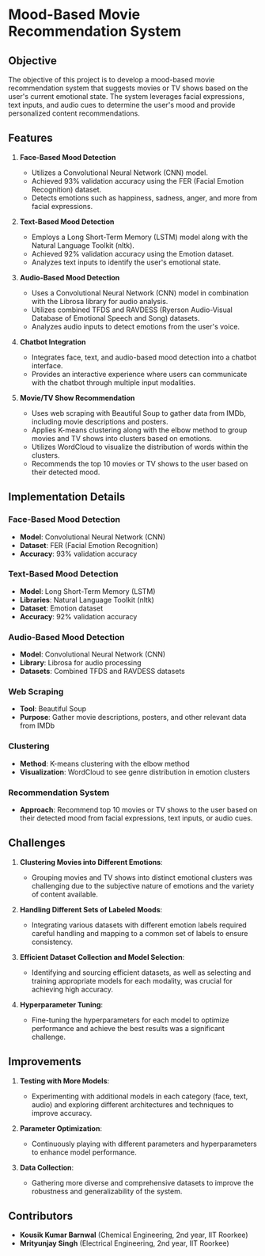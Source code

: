 # Mood-Based Movie Recommendation System

## Objective
The objective of this project is to develop a mood-based movie recommendation system that suggests movies or TV shows based on the user's current emotional state. The system leverages facial expressions, text inputs, and audio cues to determine the user's mood and provide personalized content recommendations.

## Features
1. **Face-Based Mood Detection**
   - Utilizes a Convolutional Neural Network (CNN) model.
   - Achieved 93% validation accuracy using the FER (Facial Emotion Recognition) dataset.
   - Detects emotions such as happiness, sadness, anger, and more from facial expressions.

2. **Text-Based Mood Detection**
   - Employs a Long Short-Term Memory (LSTM) model along with the Natural Language Toolkit (nltk).
   - Achieved 92% validation accuracy using the Emotion dataset.
   - Analyzes text inputs to identify the user's emotional state.

3. **Audio-Based Mood Detection**
   - Uses a Convolutional Neural Network (CNN) model in combination with the Librosa library for audio analysis.
   - Utilizes combined TFDS  and RAVDESS (Ryerson Audio-Visual Database of Emotional Speech and Song) datasets.
   - Analyzes audio inputs to detect emotions from the user's voice.

4. **Chatbot Integration**
   - Integrates face, text, and audio-based mood detection into a chatbot interface.
   - Provides an interactive experience where users can communicate with the chatbot through multiple input modalities.

5. **Movie/TV Show Recommendation**
   - Uses web scraping with Beautiful Soup to gather data from IMDb, including movie descriptions and posters.
   - Applies K-means clustering along with the elbow method to group movies and TV shows into clusters based on emotions.
   - Utilizes WordCloud to visualize the distribution of words within the clusters.
   - Recommends the top 10 movies or TV shows to the user based on their detected mood.

## Implementation Details
### Face-Based Mood Detection
- **Model**: Convolutional Neural Network (CNN)
- **Dataset**: FER (Facial Emotion Recognition)
- **Accuracy**: 93% validation accuracy

### Text-Based Mood Detection
- **Model**: Long Short-Term Memory (LSTM)
- **Libraries**: Natural Language Toolkit (nltk)
- **Dataset**: Emotion dataset
- **Accuracy**: 92% validation accuracy

### Audio-Based Mood Detection
- **Model**: Convolutional Neural Network (CNN)
- **Library**: Librosa for audio processing
- **Datasets**: Combined TFDS and RAVDESS datasets

### Web Scraping
- **Tool**: Beautiful Soup
- **Purpose**: Gather movie descriptions, posters, and other relevant data from IMDb

### Clustering
- **Method**: K-means clustering with the elbow method
- **Visualization**: WordCloud to see genre distribution in emotion clusters

### Recommendation System
- **Approach**: Recommend top 10 movies or TV shows to the user based on their detected mood from facial expressions, text inputs, or audio cues.

## Challenges
1. **Clustering Movies into Different Emotions**:
   - Grouping movies and TV shows into distinct emotional clusters was challenging due to the subjective nature of emotions and the variety of content available.
   
2. **Handling Different Sets of Labeled Moods**:
   - Integrating various datasets with different emotion labels required careful handling and mapping to a common set of labels to ensure consistency.

3. **Efficient Dataset Collection and Model Selection**:
   - Identifying and sourcing efficient datasets, as well as selecting and training appropriate models for each modality, was crucial for achieving high accuracy.

4. **Hyperparameter Tuning**:
   - Fine-tuning the hyperparameters for each model to optimize performance and achieve the best results was a significant challenge.

## Improvements
1. **Testing with More Models**:
   - Experimenting with additional models in each category (face, text, audio) and exploring different architectures and techniques to improve accuracy.

2. **Parameter Optimization**:
   - Continuously playing with different parameters and hyperparameters to enhance model performance.

3. **Data Collection**:
   - Gathering more diverse and comprehensive datasets to improve the robustness and generalizability of the system.

## Contributors
- **Kousik Kumar Barnwal** (Chemical Engineering, 2nd year, IIT Roorkee)
- **Mrityunjay Singh** (Electrical Engineering, 2nd year, IIT Roorkee)
